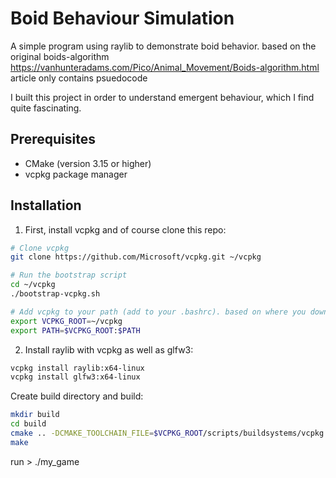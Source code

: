 # Boid Behaviour Simulation

A simple program using raylib to demonstrate boid behavior. based on the original boids-algorithm
https://vanhunteradams.com/Pico/Animal_Movement/Boids-algorithm.html
article only contains psuedocode

I built this project in order to understand emergent behaviour, which I find quite fascinating.

## Prerequisites

- CMake (version 3.15 or higher)
- vcpkg package manager

## Installation

1. First, install vcpkg and of course clone this repo:
```bash
# Clone vcpkg
git clone https://github.com/Microsoft/vcpkg.git ~/vcpkg

# Run the bootstrap script
cd ~/vcpkg
./bootstrap-vcpkg.sh

# Add vcpkg to your path (add to your .bashrc). based on where you downloaded vcpkg of course
export VCPKG_ROOT=~/vcpkg
export PATH=$VCPKG_ROOT:$PATH
```

2. Install raylib with vcpkg as well as glfw3:
```bash
vcpkg install raylib:x64-linux
vcpkg install glfw3:x64-linux
```

Create build directory and build:
```bash
mkdir build
cd build
cmake .. -DCMAKE_TOOLCHAIN_FILE=$VCPKG_ROOT/scripts/buildsystems/vcpkg.cmake // or whatever is your path
make
```

run > ./my_game
